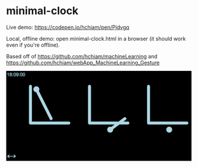 # minimal-clock

Live demo: https://codepen.io/hchiam/pen/Pjdvgq

Local, offline demo: open minimal-clock.html in a browser (it should work even if you're offline).

Based off of https://github.com/hchiam/machineLearning and https://github.com/hchiam/webApp_MachineLearning_Gesture

<img src="https://github.com/hchiam/minimal-clock/blob/master/minimal-clock.png" width="500"/>
